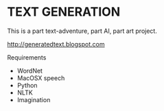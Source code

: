 # TEXT GENERATION

This is a part text-adventure, part AI, part art project.

http://generatedtext.blogspot.com

Requirements
- WordNet
- MacOSX speech
- Python
- NLTK
- Imagination
 

